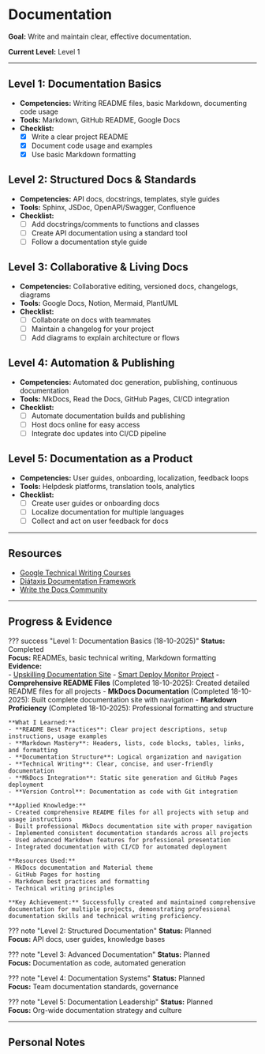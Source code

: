 # Documentation

**Goal:** Write and maintain clear, effective documentation.

**Current Level:** Level 1

---

## Level 1: Documentation Basics
- **Competencies:** Writing README files, basic Markdown, documenting code usage
- **Tools:** Markdown, GitHub README, Google Docs
- **Checklist:**
  - [x] Write a clear project README
  - [x] Document code usage and examples
  - [x] Use basic Markdown formatting

## Level 2: Structured Docs & Standards
- **Competencies:** API docs, docstrings, templates, style guides
- **Tools:** Sphinx, JSDoc, OpenAPI/Swagger, Confluence
- **Checklist:**
  - [ ] Add docstrings/comments to functions and classes
  - [ ] Create API documentation using a standard tool
  - [ ] Follow a documentation style guide

## Level 3: Collaborative & Living Docs
- **Competencies:** Collaborative editing, versioned docs, changelogs, diagrams
- **Tools:** Google Docs, Notion, Mermaid, PlantUML
- **Checklist:**
  - [ ] Collaborate on docs with teammates
  - [ ] Maintain a changelog for your project
  - [ ] Add diagrams to explain architecture or flows

## Level 4: Automation & Publishing
- **Competencies:** Automated doc generation, publishing, continuous documentation
- **Tools:** MkDocs, Read the Docs, GitHub Pages, CI/CD integration
- **Checklist:**
  - [ ] Automate documentation builds and publishing
  - [ ] Host docs online for easy access
  - [ ] Integrate doc updates into CI/CD pipeline

## Level 5: Documentation as a Product
- **Competencies:** User guides, onboarding, localization, feedback loops
- **Tools:** Helpdesk platforms, translation tools, analytics
- **Checklist:**
  - [ ] Create user guides or onboarding docs
  - [ ] Localize documentation for multiple languages
  - [ ] Collect and act on user feedback for docs

---

## Resources
- [Google Technical Writing Courses](https://developers.google.com/tech-writing)
- [Diátaxis Documentation Framework](https://diataxis.fr/)
- [Write the Docs Community](https://www.writethedocs.org/)

---

## Progress & Evidence

??? success "Level 1: Documentation Basics (18-10-2025)"
    **Status:** Completed  
    **Focus:** READMEs, basic technical writing, Markdown formatting  
    **Evidence:**  
    - [Upskilling Documentation Site](https://AliAlSubhi98.github.io/Upskilling/)
    - [Smart Deploy Monitor Project](https://github.com/AliAlSubhi98/Upskilling/tree/main/practices/observability-cicd/smart-deploy-monitor)
    - **Comprehensive README Files** (Completed 18-10-2025): Created detailed README files for all projects
    - **MkDocs Documentation** (Completed 18-10-2025): Built complete documentation site with navigation
    - **Markdown Proficiency** (Completed 18-10-2025): Professional formatting and structure
    
    **What I Learned:**
    - **README Best Practices**: Clear project descriptions, setup instructions, usage examples
    - **Markdown Mastery**: Headers, lists, code blocks, tables, links, and formatting
    - **Documentation Structure**: Logical organization and navigation
    - **Technical Writing**: Clear, concise, and user-friendly documentation
    - **MkDocs Integration**: Static site generation and GitHub Pages deployment
    - **Version Control**: Documentation as code with Git integration
    
    **Applied Knowledge:**
    - Created comprehensive README files for all projects with setup and usage instructions
    - Built professional MkDocs documentation site with proper navigation
    - Implemented consistent documentation standards across all projects
    - Used advanced Markdown features for professional presentation
    - Integrated documentation with CI/CD for automated deployment
    
    **Resources Used:**
    - MkDocs documentation and Material theme
    - GitHub Pages for hosting
    - Markdown best practices and formatting
    - Technical writing principles
    
    **Key Achievement:** Successfully created and maintained comprehensive documentation for multiple projects, demonstrating professional documentation skills and technical writing proficiency.

??? note "Level 2: Structured Documentation"
    **Status:** Planned  
    **Focus:** API docs, user guides, knowledge bases

??? note "Level 3: Advanced Documentation"
    **Status:** Planned  
    **Focus:** Documentation as code, automated generation

??? note "Level 4: Documentation Systems"
    **Status:** Planned  
    **Focus:** Team documentation standards, governance

??? note "Level 5: Documentation Leadership"
    **Status:** Planned  
    **Focus:** Org-wide documentation strategy and culture

---

## Personal Notes